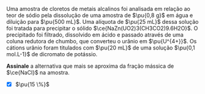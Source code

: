 Uma amostra de cloretos de metais alcalinos foi analisada em relação ao teor de sódio pela dissolução de uma amostra de $\pu{0,8 g}$ em água e diluição para $\pu{500 mL}$. Uma alíquota de $\pu{25 mL}$ dessa solução foi tratada para precipitar o sólido $\ce{NaZn(UO2)3(CH3CO2)9.6H2O}$. O precipitado foi filtrado, dissolvido em ácido e passado através de uma coluna redutora de chumbo, que converteu o urânio em $\pu{U^{4+}}$. Os cátions urânio foram titulados com $\pu{20 mL}$ de uma solução $\pu{0,1 mol.L-1}$ de dicromato de potássio.

**Assinale** a alternativa que mais se aproxima da fração mássica de $\ce{NaCl}$ na amostra.

- [x] $\pu{15 \%}$

